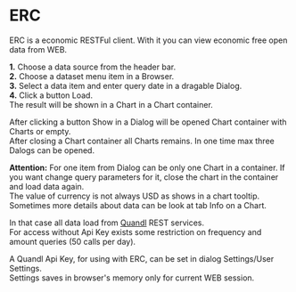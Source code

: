 # ERC
ERC is a economic RESTFul client.
With it you can view economic free open data from WEB.

**1.** Choose a data source from the header bar.  
**2.** Choose a dataset menu item in a Browser.  
**3.** Select a data item and enter query date in a dragable Dialog.  
**4.** Click a button Load.  
The result will be shown in a Chart in a Chart container.  

After clicking a button Show in a Dialog will be opened Chart container with Charts or empty.   
After closing a Chart container all Charts remains. In one time max three Dalogs can be opened.

**Attention:** For one item from Dialog can be only one Chart in a container. 
If you want change query parameters for it, close the chart in the container and load data again.  
The value of currency is not always USD as shows in a chart tooltip. 
Sometimes more details about data can be look at tab Info on a Chart.

In that case all data load from [Quandl](https://www.quandl.com) REST services.   
For access without Api Key exists some restriction on frequency and amount queries (50 calls per day).

A Quandl Api Key, for using with ERC, can be set in dialog Settings/User Settings.  
Settings saves in browser's memory only for current WEB session.




